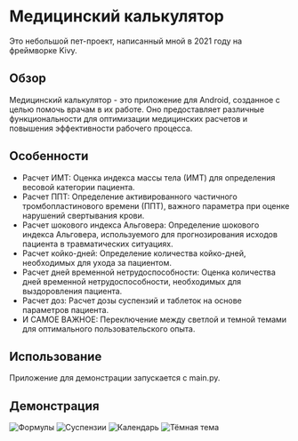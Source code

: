 # Медицинский калькулятор

Это небольшой пет-проект, написанный мной в 2021 году на фреймворке Kivy.

## Обзор

Медицинский калькулятор - это приложение для Android, созданное с целью помочь врачам в их работе. Оно предоставляет различные функциональности для оптимизации медицинских расчетов и повышения эффективности рабочего процесса.

## Особенности

- Расчет ИМТ: Оценка индекса массы тела (ИМТ) для определения весовой категории пациента.
- Расчет ППТ: Определение активированного частичного тромбопластинового времени (ППТ), важного параметра при оценке нарушений свертывания крови.
- Расчет шокового индекса Альговера: Определение шокового индекса Альговера, используемого для прогнозирования исходов пациента в травматических ситуациях.
- Расчет койко-дней: Определение количества койко-дней, необходимых для ухода за пациентом.
- Расчет дней временной нетрудоспособности: Оценка количества дней временной нетрудоспособности, необходимых для выздоровления пациента.
- Расчет доз: Расчет дозы суспензий и таблеток на основе параметров пациента.
- И САМОЕ ВАЖНОЕ: Переключение между светлой и темной темами для оптимального пользовательского опыта.

## Использование

Приложение для демонстрации запускается с main.py. 

## Демонстрация

![Формулы](demo/demo1.jpg)
![Суспензии](demo/demo2.jpg)
![Календарь](demo/demo3.jpg)
![Тёмная тема](demo/demo4.jpg)

